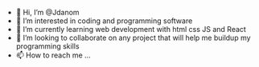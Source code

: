 - 👋 Hi, I’m @Jdanom
- 👀 I’m interested in coding and programming software
- 🌱 I’m currently learning web development with html css JS and React
- 💞️ I’m looking to collaborate on any project that will help me buildup my programming skills 
- 📫 How to reach me ...

<!---
Jdanom/Jdanom is a ✨ complete beginer  ✨ repository because its just the one y used to start learnign and testing stuff `README.md` (this file) appears on your GitHub profile.
You can click the Preview link to take a look at your changes.
--->
